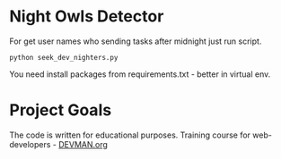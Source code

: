 # Night Owls Detector

For get user names who sending tasks after midnight just run script.

```
python seek_dev_nighters.py
```

You need install packages from requirements.txt - better in virtual env.

# Project Goals

The code is written for educational purposes. Training course for web-developers - [DEVMAN.org](https://devman.org)
